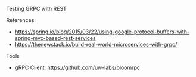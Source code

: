Testing GRPC with REST

References:

* https://spring.io/blog/2015/03/22/using-google-protocol-buffers-with-spring-mvc-based-rest-services
* https://thenewstack.io/build-real-world-microservices-with-grpc/


Tools 

* gRPC Client: https://github.com/uw-labs/bloomrpc